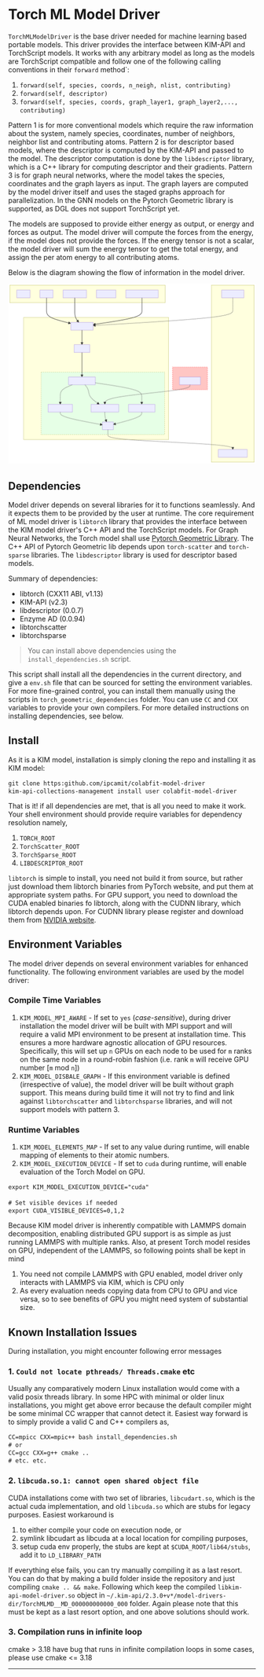# Torch ML Model Driver

 `TorchMLModelDriver` is the base driver needed for machine learning based portable models. 
This driver provides the interface between KIM-API and TorchScript models. It works with
any arbitrary model as long as the models are TorchScript compatible and follow one of the following
calling conventions in their `forward` method`:

1. `forward(self, species, coords, n_neigh, nlist, contributing)`
2. `forward(self, descriptor)`
3. `forward(self, species, coords, graph_layer1, graph_layer2,..., contributing)`

Pattern 1 is for more conventional models which require the raw information about the system, namely
species, coordinates, number of neighbors, neighbor list and contributing atoms. Pattern 2 is for
descriptor based models, where the descriptor is computed by the KIM-API and passed to the model. 
The descriptor computation is done by the `libdescriptor` library, which is a C++ library for computing
descriptor and their gradients. Pattern 3 is for graph neural networks, where the model takes the
species, coordinates and the graph layers as input. The graph layers are computed by the model driver itself
and uses the staged graphs approach for parallelization. In the GNN models on the Pytorch Geometric library is
supported, as DGL does not support TorchScript yet.

The models are supposed to provide either energy as output, or energy and forces as output. The model driver
will compute the forces from the energy, if the model does not provide the forces. If the energy tensor is not
a scalar, the model driver will sum the energy tensor to get the total energy, and assign the per atom energy
to all contributing atoms.

Below is the diagram showing the flow of information in the model driver.

<img src="modelDriververticle.svg" width="800">

## Dependencies
Model driver depends on several libraries for it to functions seamlessly. And it expects them to be
provided by the user at runtime. The core requirement of ML model driver is `libtorch` library that provides the interface
between the KIM model driver's C++ API and the TorchScript models. For Graph Neural Networks, the Torch model
shall use [Pytorch Geometric Library](https://github.com/pyg-team/pytorch_geometric). The C++ API of Pytorch Geometric lib
depends upon `torch-scatter` and `torch-sparse` libraries. The `libdescriptor` library is used for descriptor based models.

Summary of dependencies:
- libtorch (CXX11 ABI, v1.13)
- KIM-API (v2.3)
- libdescriptor (0.0.7)
- Enzyme AD (0.0.94)
- libtorchscatter
- libtorchsparse


> You can install above dependencies using the `install_dependencies.sh` script. 

This script shall install all the dependencies in the current directory, and give a `env.sh` file that can be sourced for
setting the environment variables.
For more fine-grained control, you can install them manually using the scripts in `torch_geometric_dependencies` folder. 
You can use `CC` and `CXX` variables to provide your own compilers.
For more detailed instructions on installing dependencies, see below.

## Install
As it is a KIM model, installation is simply cloning the repo and installing it as KIM model:
```shell
git clone https:github.com/ipcamit/colabfit-model-driver
kim-api-collections-management install user colabfit-model-driver
```
That is it! if all dependencies are met, that is all you need to make it work. Your shell environment should provide
require variables for dependency resolution namely,
1. `TORCH_ROOT` 
2. `TorchScatter_ROOT` 
3. `TorchSparse_ROOT`
4. `LIBDESCRIPTOR_ROOT`

`libtorch` is simple to install, you need not build it from source, but rather just download them libtorch binaries from
PyTorch website, and put them at appropriate system paths.
For GPU support, you need to download the CUDA enabled binaries fo libtorch, along with the CUDNN library, which libtorch
depends upon. For CUDNN library please register and download them from [NVIDIA website](https://developer.nvidia.com/rdp/cudnn-archive).

## Environment Variables
The model driver depends on several environment variables for enhanced functionality. The following environment variables
are used by the model driver:

### Compile Time Variables
1. `KIM_MODEL_MPI_AWARE` -  If set to `yes` (*case-sensitive*), during driver installation the model driver will be built
with MPI support and will require a valid MPI environment to be present at installation time. This ensures a more hardware 
agnostic allocation of GPU resources. Specifically, this will set up `n` GPUs on each node to be used for `m` ranks on 
the same node in a round-robin fashion (i.e. rank `m` will receive GPU number [`m` mod `n`])
2. `KIM_MODEL_DISBALE_GRAPH` - If this environment variable is defined (irrespective of value), the model driver will be
built without graph support. This means during build time it will not try to find and link against `libtorchscatter` and
`libtorchsparse` libraries, and will not support models with pattern 3.

### Runtime Variables
1. `KIM_MODEL_ELEMENTS_MAP` - If set to any value during runtime, will enable mapping of elements to their atomic numbers.
2. `KIM_MODEL_EXECUTION_DEVICE` - If set to `cuda` during runtime, will enable evaluation of the Torch Model on GPU.
```shell
export KIM_MODEL_EXECUTION_DEVICE="cuda"

# Set visible devices if needed
export CUDA_VISIBLE_DEVICES=0,1,2
```
Because KIM model driver is inherently compatible with LAMMPS domain decomposition, enabling distributed
GPU support is as simple as just running LAMMPS with multiple ranks.
Also, at present Torch model resides on GPU, independent of the LAMMPS, so following points shall be kept in mind
1. You need not compile LAMMPS with GPU enabled, model driver only interacts with LAMMPS via KIM, which is CPU only
2. As every evaluation needs copying data from CPU to GPU and vice versa, so to see benefits of GPU you might need 
system of substantial size.

## Known Installation Issues
During installation, you might encounter following error messages

### 1. `Could not locate pthreads/ Threads.cmake` etc
Usually any comparatively modern Linux installation would come with a valid posix threads library. 
In some HPC with minimal or older linux installations, you might get above error because the default compiler
might be some minimal CC wrapper that cannot detect it. Easiest way forward is to simply provide
a valid C and C++ compilers as,
```shell
CC=mpicc CXX=mpic++ bash install_dependencies.sh
# or
CC=gcc CXX=g++ cmake ..
# etc. etc. 
```

### 2. `libcuda.so.1: cannot open shared object file`
CUDA installations come with two set of libraries, `libcudart.so`, which is the actual cuda
implementation, and old `libcuda.so` which are stubs for legacy purposes. Easiest workaround
is 
1. to either compile your code on execution node, or
2. symlink libcudart as libcuda at a local location for compiling purposes,
3. setup cuda env properly, the stubs are kept at `$CUDA_ROOT/lib64/stubs`, add it to `LD_LIBRARY_PATH`

If everything else fails, you can try manually compiling it as a last resort. 
You can do that by making a build folder inside the repository and just compiling `cmake .. && make`.
Following which keep the compiled `libkim-api-model-driver.so` object in 
`~/.kim-api/2.3.0+v*/model-drivers-dir/TorchMLMD__MD_000000000000_000` folder.
Again please note that this must be kept as a last resort option, and one above solutions should work.


### 3. Compilation runs in infinite loop
cmake > 3.18 have bug that runs in infinite compilation loops in some cases, please use cmake <= 3.18

---

